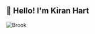 ## 🙋 Hello! I'm Kiran Hart

![Brook](https://media.tenor.com/040RvliAYC4AAAAC/brook-one-piece-brook.gif)
